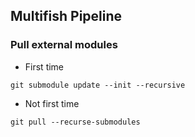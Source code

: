 ## Multifish Pipeline


### Pull external modules

* First time
```
git submodule update --init --recursive
```

* Not first time
```
git pull --recurse-submodules
```


